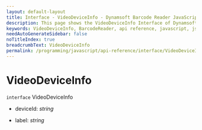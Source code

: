 ```yaml
---
layout: default-layout
title: Interface - VideoDeviceInfo - Dynamsoft Barcode Reader JavaScript Edition API
description: This page shows the VideoDeviceInfo Interface of Dynamsoft Barcode Reader JavaScript SDK.
keywords: VideoDeviceInfo, BarcodeReader, api reference, javascript, js
needAutoGenerateSidebar: false
noTitleIndex: true
breadcrumbText: VideoDeviceInfo
permalink: /programming/javascript/api-reference/interface/VideoDeviceInfo.html
---
```



# VideoDeviceInfo

`interface` VideoDeviceInfo

* deviceId: *string*

* label: *string*
